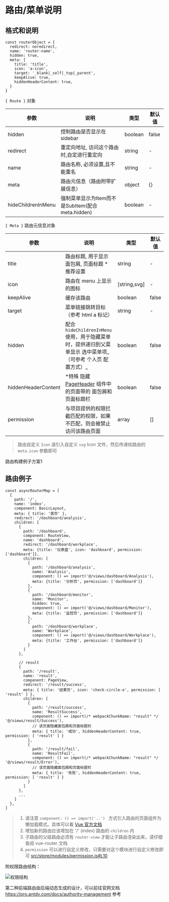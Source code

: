路由/菜单说明
====


格式和说明
----

```ecmascript 6
const routerObject = {
  redirect: noredirect,
  name: 'router-name',
  hidden: true,
  meta: {
    title: 'title',
    icon: 'a-icon',
    target: '_blank|_self|_top|_parent',
    keepAlive: true,
    hiddenHeaderContent: true,
  }
}
```

`{ Route }` 对象

| 参数                 | 说明                                    | 类型      | 默认值   |
|--------------------|---------------------------------------|---------|-------|
| hidden             | 控制路由是否显示在 sidebar                     | boolean | false |
| redirect           | 重定向地址, 访问这个路由时,自定进行重定向                | string  | -     |
| name               | 路由名称, 必须设置,且不能重名                      | string  | -     |
| meta               | 路由元信息（路由附带扩展信息）                       | object  | {}    |
| hideChildrenInMenu | 强制菜单显示为Item而不是SubItem(配合 meta.hidden) | boolean | -     |

`{ Meta }` 路由元信息对象

| 参数                  | 说明                                                                                                                                                 | 类型           | 默认值   |
|---------------------|----------------------------------------------------------------------------------------------------------------------------------------------------|--------------|-------|
| title               | 路由标题, 用于显示面包屑, 页面标题 *推荐设置                                                                                                                          | string       | -     |
| icon                | 路由在 menu 上显示的图标                                                                                                                                    | [string,svg] | -     |
| keepAlive           | 缓存该路由                                                                                                                                              | boolean      | false |
| target              | 菜单链接跳转目标（参考 html a 标记）                                                                                                                             | string       | -     |
| hidden              | 配合`hideChildrenInMenu`使用，用于隐藏菜单时，提供递归到父菜单显示 选中菜单项_（可参考 个人页 配置方式）_                                                                                  | boolean      | false |
| hiddenHeaderContent | *特殊 隐藏 [PageHeader](https://github.com/vueComponent/ant-design-vue-pro/blob/master/src/components/PageHeader/PageHeader.vue#L6) 组件中的页面带的 面包屑和页面标题栏 | boolean      | false |
| permission          | 与项目提供的权限拦截匹配的权限，如果不匹配，则会被禁止访问该路由页面                                                                                                                 | array        | []    |

> 路由自定义 `Icon` 请引入自定义 `svg` Icon 文件，然后传递给路由的 `meta.icon` 参数即可

路由构建例子方案1

路由例子
----

```ecmascript 6
const asyncRouterMap = [
  {
    path: '/',
    name: 'index',
    component: BasicLayout,
    meta: { title: '首页' },
    redirect: '/dashboard/analysis',
    children: [
      {
        path: '/dashboard',
        component: RouteView,
        name: 'dashboard',
        redirect: '/dashboard/workplace',
        meta: {title: '仪表盘', icon: 'dashboard', permission: ['dashboard']},
        children: [
          {
            path: '/dashboard/analysis',
            name: 'Analysis',
            component: () => import('@/views/dashboard/Analysis'),
            meta: {title: '分析页', permission: ['dashboard']}
          },
          {
            path: '/dashboard/monitor',
            name: 'Monitor',
            hidden: true,
            component: () => import('@/views/dashboard/Monitor'),
            meta: {title: '监控页', permission: ['dashboard']}
          },
          {
            path: '/dashboard/workplace',
            name: 'Workplace',
            component: () => import('@/views/dashboard/Workplace'),
            meta: {title: '工作台', permission: ['dashboard']}
          }
        ]
      },

      // result
      {
        path: '/result',
        name: 'result',
        component: PageView,
        redirect: '/result/success',
        meta: { title: '结果页', icon: 'check-circle-o', permission: [ 'result' ] },
        children: [
          {
            path: '/result/success',
            name: 'ResultSuccess',
            component: () => import(/* webpackChunkName: "result" */ '@/views/result/Success'),
            // 该页面隐藏面包屑和页面标题栏
            meta: { title: '成功', hiddenHeaderContent: true, permission: [ 'result' ] }
          },
          {
            path: '/result/fail',
            name: 'ResultFail',
            component: () => import(/* webpackChunkName: "result" */ '@/views/result/Error'),
            // 该页面隐藏面包屑和页面标题栏
            meta: { title: '失败', hiddenHeaderContent: true, permission: [ 'result' ] }
          }
        ]
      },
      ...
    ]
  },
]
```

> 1. 请注意 `component: () => import('..') ` 方式引入路由的页面组件为
     懒加载模式。具体可以看 [Vue 官方文档](https://router.vuejs.org/zh/guide/advanced/lazy-loading.html)
> 2. 增加新的路由应该增加在 '/' (index) 路由的 `children` 内
> 3. 子路由的父级路由必须有 `router-view` 才能让子路由渲染出来，请仔细查阅 vue-router 文档
> 4. `permission`
     可以进行自定义修改，只需要对这个模块进行自定义修改即可 [src/store/modules/permission.js#L10](https://github.com/vueComponent/ant-design-vue-pro/blob/master/src/store/modules/permission.js#L10)


附权限路由结构：

![权限结构](https://static-2.loacg.com/open/static/github/permissions.png)

第二种前端路由由后端动态生成的设计，可以前往官网文档 https://pro.antdv.com/docs/authority-management
参考
